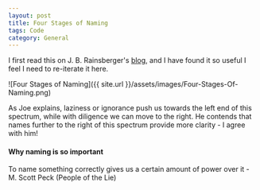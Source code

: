 ```yaml
---
layout: post
title: Four Stages of Naming
tags: Code
category: General
---
```


I first read this on J. B. Rainsberger's [blog](http://www.jbrains.ca/permalink/the-four-elements-of-simple-design), and I have found it so useful I feel I need to re-iterate it here.

![Four Stages of Naming]({{ site.url }}/assets/images/Four-Stages-Of-Naming.png)

As Joe explains, laziness or ignorance push us towards the left end of this spectrum, while with diligence we can move to the right. 
He contends that names further to the right of this spectrum provide more clarity - I agree with him!

#### Why naming is so important ####

To name something correctly gives us a certain amount of power over it - M. Scott Peck (People of the Lie)  
